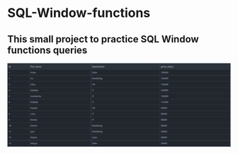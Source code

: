 # SQL-Window-functions
## This small project to practice SQL Window functions queries
![alt text](https://github.com/VostanieKotov/SQL-Window-functions/blob/main/salary%20table.PNG)
